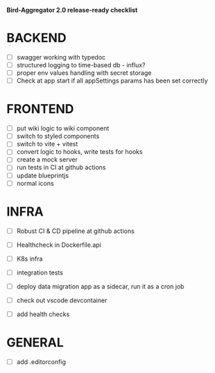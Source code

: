 **Bird-Aggregator 2.0 release-ready checklist**

# BACKEND
 - [ ] swagger working with typedoc
 - [ ] structured logging to time-based db - influx?
 - [ ] proper env values handling with secret storage
 - [ ] Check at app start if all appSettings params has been set correctly

# FRONTEND
 - [ ] put wiki logic to wiki component
 - [ ] switch to styled components
 - [ ] switch to vite + vitest
 - [ ] convert logic to hooks, write tests for hooks
 - [ ] create a mock server
 - [ ] run tests in CI at github actions
 - [ ] update blueprintjs
 - [ ] normal icons

# INFRA

 - [ ] Robust CI & CD pipeline at github actions
 - [ ] Healthcheck in Dockerfile.api
 - [ ] K8s infra
 - [ ] integration tests
 - [ ] deploy data migration app as a sidecar, run it as a cron job
 - [ ] check out vscode devcontainer
 - [ ] add health checks


 # GENERAL
  - [ ] add .editorconfig